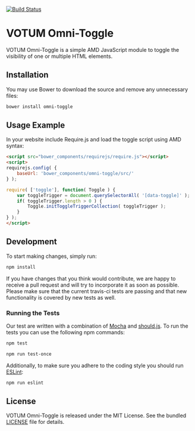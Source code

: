 [![Build Status](https://travis-ci.org/votum/omni-toggle.svg?branch=master)](https://travis-ci.org/votum/omni-toggle)

# VOTUM Omni-Toggle

VOTUM Omni-Toggle is a simple AMD JavaScript module to toggle the visibility of one or multiple HTML elements.

## Installation

You may use Bower to download the source and remove any unnecessary files:

```bash
bower install omni-toggle
```

## Usage Example

In your website include Require.js and load the toggle script using AMD syntax:

```html
<script src="bower_components/requirejs/require.js"></script>
<script>
requirejs.config( {
    baseUrl: 'bower_components/omni-toggle/src/'
} );

require( ['toggle'], function( Toggle ) {
    var toggleTrigger = document.querySelectorAll( '[data-toggle]' );
    if( toggleTrigger.length > 0 ) {
        Toggle.initToggleTriggerCollection( toggleTrigger );
    }
} );
</script>
```

## Development

To start making changes, simply run:

```bash
npm install
```

If you have changes that you think would contribute, we are happy to receive a pull request and will try to incorporate it as soon as possible. Please make sure that the current travis-ci tests are passing and that new functionality is covered by new tests as well.

### Running the Tests

Our test are written with a combination of [Mocha](https://mochajs.org/) and [should.js](https://github.com/shouldjs/should.js). To run the tests you can use the following npm commands:

```bash
npm test
```

```bash
npm run test-once
```

Additionally, to make sure you adhere to the coding style you should run
[ESLint](http://eslint.org/):

```bash
npm run eslint
```

## License

VOTUM Omni-Toggle is released under the MIT License. See the bundled [LICENSE](LICENSE) file for details.
